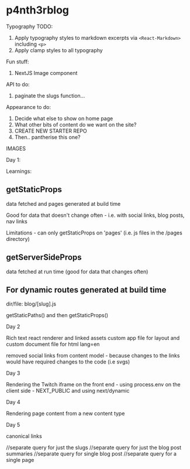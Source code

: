 # p4nth3rblog

Typography TODO:

1. Apply typography styles to markdown excerpts via `<React-Markdown>` including `<p>`
2. Apply clamp styles to all typography

Fun stuff:

1. NextJS Image component

API to do:

1. paginate the slugs function...

Appearance to do:

1. Decide what else to show on home page
2. What other bits of content do we want on the site?
3. CREATE NEW STARTER REPO
4. Then.. pantherise this one?

IMAGES

Day 1:

Learnings:

## getStaticProps

data fetched and pages generated at build time

Good for data that doesn't change often - i.e. with social links, blog posts, nav links

Limitations - can only getStaticProps on 'pages' (i.e. js files in the /pages directory)

## getServerSideProps

data fetched at run time (good for data that changes often)

## For dynamic routes generated at build time

dir/file: blog/[slug].js

getStaticPaths()
and then
getStaticProps()

Day 2

Rich text react renderer and linked assets
custom app file for layout and custom document file for html lang=en

removed social links from content model - because changes to the links would have required changes to the code (i.e svgs)

Day 3

Rendering the Twitch iframe on the front end - using process.env on the client side - NEXT_PUBLIC and using next/dynamic

Day 4

Rendering page content from a new content type

Day 5

canonical links

//separate query for just the slugs
//separate query for just the blog post summaries
//separate query for single blog post
//separate query for a single page
